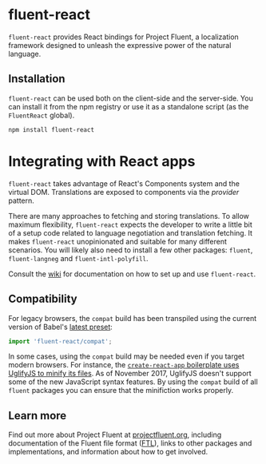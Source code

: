 # fluent-react

`fluent-react` provides React bindings for Project Fluent, a localization
framework designed to unleash the expressive power of the natural language.


## Installation

`fluent-react` can be used both on the client-side and the server-side.  You
can install it from the npm registry or use it as a standalone script (as the
`FluentReact` global).

    npm install fluent-react


# Integrating with React apps

`fluent-react` takes advantage of React's Components system and the virtual
DOM.  Translations are exposed to components via the _provider_ pattern.

There are many approaches to fetching and storing translations.  To allow
maximum flexibility, `fluent-react` expects the developer to write a little bit
of a setup code related to language negotiation and translation fetching.  It
makes `fluent-react` unopinionated and suitable for many different scenarios.
You will likely also need to install a few other packages: `fluent`,
`fluent-langneg` and `fluent-intl-polyfill`.

Consult the [wiki][] for documentation on how to set up and use `fluent-react`.

[wiki]: https://github.com/projectfluent/fluent.js/wiki/React-Bindings


## Compatibility

For legacy browsers, the `compat` build has been transpiled using the current
version of Babel's [latest preset][]:

```javascript
import 'fluent-react/compat';
```

In some cases, using the `compat` build may be needed even if you target
modern browsers. For instance, the [`create-react-app` boilerplate uses
UglifyJS to minify its files][create-react-app-minify]. As of November 2017,
UglifyJS doesn't support some of the new JavaScript syntax features. By using
the `compat` build of all `fluent` packages you can ensure that the
minifiction works properly.


[create-react-app-minify]: https://github.com/facebookincubator/create-react-app/blob/master/packages/react-scripts/template/README.md#npm-run-build-fails-to-minify


## Learn more

Find out more about Project Fluent at [projectfluent.org][], including
documentation of the Fluent file format ([FTL][]), links to other packages and
implementations, and information about how to get involved.


[latest preset]: https://babeljs.io/docs/plugins/preset-latest/
[projectfluent.org]: http://projectfluent.org
[FTL]: http://projectfluent.org/fluent/guide/

